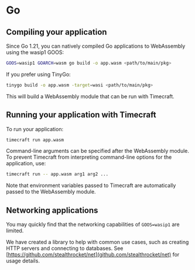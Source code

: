 # Go

## Compiling your application

Since Go 1.21, you can natively compiled Go applications to WebAssembly using the wasip1 GOOS:

```bash
GOOS=wasip1 GOARCH=wasm go build -o app.wasm <path/to/main/pkg>
```

If you prefer using TinyGo:

```bash
tinygo build -o app.wasm -target=wasi <path/to/main/pkg>
```

This will build a WebAssembly module that can be run with Timecraft.

## Running your application with Timecraft

To run your application:

```bash
timecraft run app.wasm
```

Command-line arguments can be specified after the WebAssembly module. To prevent
Timecraft from interpreting command-line options for the application, use:

```bash
timecraft run -- app.wasm arg1 arg2 ...
```

Note that environment variables passed to Timecraft are automatically passed to the
WebAssembly module.

## Networking applications

You may quickly find that the networking capabilities of `GOOS=wasip1` are limited.

We have created a library to help with common use cases, such as creating HTTP servers
and connecting to databases. See [https://github.com/stealthrocket/net](github.com/stealthrocket/net) for usage details.
